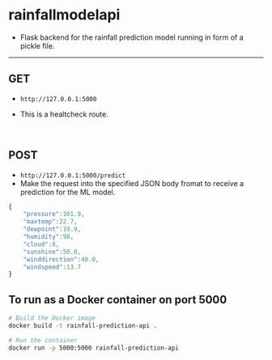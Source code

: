 # rainfallmodelapi
- Flask backend for the rainfall prediction model running in form of a pickle file.

---
## GET
- `http://127.0.0.1:5000`

- This is a healtcheck route.

﻿

## POST
- `http://127.0.0.1:5000/predict`
- Make the request into the specified JSON body fromat to receive a prediction for the ML model.
```javascript
{
    "pressure":101.9,
    "maxtemp":22.7, 
    "dewpoint":19.9, 
    "humidity":98, 
    "cloud":8, 
    "sunshine":50.0, 
    "winddirection":40.0, 
    "windspeed":13.7
}
```

## To run as a Docker container on port 5000
```bash
# Build the Docker image
docker build -t rainfall-prediction-api .
```
```bash
# Run the container
docker run -p 5000:5000 rainfall-prediction-api
```